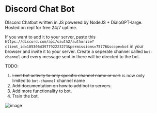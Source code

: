 # Discord Chat Bot
DIscord Chatbot written in JS powered by NodeJS + DialoGPT-large. Hosted on repl for free 24/7 uptime.  
  
If you want to add it to your server, paste this `https://discord.com/api/oauth2/authorize?client_id=1053064397792223273&permissions=75776&scope=bot` in your browser and invite it to your server. Create a seperate channel called `bot-channel` and every message sent in there will be directed to the bot. 

TODO:
1. ~~Limit bot activity to only specific channel name or call.~~ is now only limited to `bot-channel` channel name
2. ~~Add documentation on how to add bot to servers.~~
3. Add more functionality to bot.
4. Train the bot.

![image](https://user-images.githubusercontent.com/58054670/215863455-92f76c9e-6a51-4364-8f17-4ddb3ba2019a.png)
